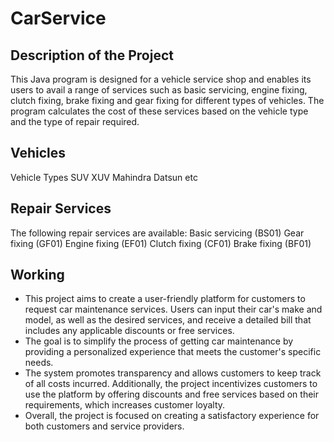 # CarService
## Description of the Project
This Java program is designed for a vehicle service shop and enables its users to avail a range of services such as basic servicing, engine fixing, clutch fixing, brake fixing and gear fixing for different types of vehicles. The program calculates the cost of these services based on the vehicle type and the type of repair required.
## Vehicles
Vehicle Types
 SUV
 XUV
 Mahindra
 Datsun etc
## Repair Services
The following repair services are available:
Basic servicing (BS01)
Gear fixing (GF01)
Engine fixing (EF01)
Clutch fixing (CF01)
Brake fixing (BF01)
## Working
* This project aims to create a user-friendly platform for customers to request car maintenance services. Users can input their car's make and model, as well as the desired services, and receive a detailed bill that includes any applicable discounts or free services. 
* The goal is to simplify the process of getting car maintenance by providing a personalized experience that meets the customer's specific needs. 
* The system promotes transparency and allows customers to keep track of all costs incurred. Additionally, the project incentivizes customers to use the platform by offering discounts and free services based on their requirements, which increases customer loyalty.
* Overall, the project is focused on creating a satisfactory experience for both customers and service providers.
